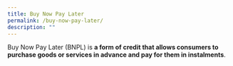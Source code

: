 ```yaml
---
title: Buy Now Pay Later
permalink: /buy-now-pay-later/
description: ""
---
```

Buy Now Pay Later (BNPL) is **a form of credit that allows consumers to purchase goods or services in advance and pay for them in instalments**.

